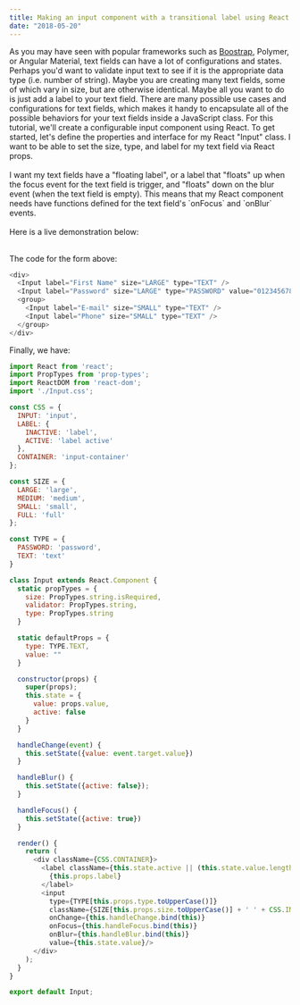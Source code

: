 ```yaml
---
title: Making an input component with a transitional label using React
date: "2018-05-20"
---
```

<div>
  As you may have seen with popular frameworks such as <a target="\_blank" href="https://getbootstrap.com/">Boostrap</a>,
  Polymer, or Angular Material, text fields can have a lot of configurations and states. Perhaps you'd want to validate
  input text to see if it is the appropriate data type (i.e. number of string). Maybe you are creating many text fields,
  some of which vary in size, but are otherwise identical. Maybe all you want to do is just add a label to your text
  field. There are many possible use cases and configurations for text fields, which makes it handy to encapsulate all of
  the possible behaviors for your text fields inside a JavaScript class. For this tutorial, we'll create a configurable
  input component using React. To get started, let's define the properties and interface for my React "Input" class. I
  want to be able to set the size, type, and label for my text field via React props.
</div>
<br/>
<div>
  I want my text fields have a "floating label", or a label that "floats" up when the focus event for the text field is
  trigger, and "floats" down on the blur event (when the text field is empty). This means that my React component needs
  have functions defined for the text field's `onFocus` and `onBlur` events.
</div>

<br/>
<div>Here is a live demonstration below:</div>
<br/>
<div class="layout-row layout-align-center-center">
  <div>
    <textfield label="First Name" size="LARGE" type="TEXT"></textfield>
    <textfield label="Password" size="LARGE" type="PASSWORD" value="0123456789"></textfield>
    <group>
      <textfield label="E-mail" size="SMALL" type="TEXT"></textfield>
      <textfield label="Phone" size="SMALL" type="TEXT"></textfield>
    </group>
  </div>
</div>

The code for the form above:

```javascript
<div>
  <Input label="First Name" size="LARGE" type="TEXT" />
  <Input label="Password" size="LARGE" type="PASSWORD" value="0123456789" />
  <group>
    <Input label="E-mail" size="SMALL" type="TEXT" />
    <Input label="Phone" size="SMALL" type="TEXT" />
  </group>
</div>
```

<div>Finally, we have:</div>

```javascript
import React from 'react';
import PropTypes from 'prop-types';
import ReactDOM from 'react-dom';
import './Input.css';

const CSS = {
  INPUT: 'input',
  LABEL: {
    INACTIVE: 'label',
    ACTIVE: 'label active'
  },
  CONTAINER: 'input-container'
};

const SIZE = {
  LARGE: 'large',
  MEDIUM: 'medium',
  SMALL: 'small',
  FULL: 'full'
};

const TYPE = {
  PASSWORD: 'password',
  TEXT: 'text'
}

class Input extends React.Component {
  static propTypes = {
    size: PropTypes.string.isRequired,
    validator: PropTypes.string,
    type: PropTypes.string
  }

  static defaultProps = {
    type: TYPE.TEXT,
    value: ""
  }

  constructor(props) {
    super(props);
    this.state = {
      value: props.value,
      active: false
    }
  }

  handleChange(event) {
    this.setState({value: event.target.value})
  }

  handleBlur() {
    this.setState({active: false});
  }

  handleFocus() {
    this.setState({active: true})
  }

  render() {
    return (
      <div className={CSS.CONTAINER}>
        <label className={this.state.active || (this.state.value.length != 0 && this.state.value != undefined) ? CSS.LABEL.ACTIVE : CSS.LABEL.INACTIVE}>
          {this.props.label}
        </label>
        <input
          type={TYPE[this.props.type.toUpperCase()]}
          className={SIZE[this.props.size.toUpperCase()] + ' ' + CSS.INPUT}
          onChange={this.handleChange.bind(this)}
          onFocus={this.handleFocus.bind(this)}
          onBlur={this.handleBlur.bind(this)}
          value={this.state.value}/>
      </div>
    );
  }
}

export default Input;

```

